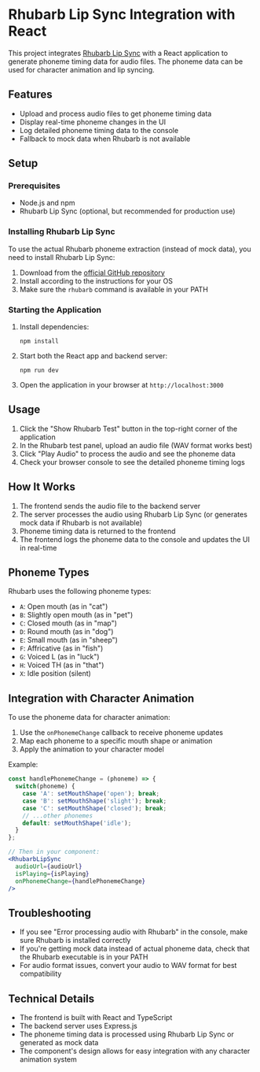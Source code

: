 # Rhubarb Lip Sync Integration with React

This project integrates [Rhubarb Lip Sync](https://github.com/DanielSWolf/rhubarb-lip-sync) with a React application to generate phoneme timing data for audio files. The phoneme data can be used for character animation and lip syncing.

## Features

- Upload and process audio files to get phoneme timing data
- Display real-time phoneme changes in the UI
- Log detailed phoneme timing data to the console
- Fallback to mock data when Rhubarb is not available

## Setup

### Prerequisites

- Node.js and npm
- Rhubarb Lip Sync (optional, but recommended for production use)

### Installing Rhubarb Lip Sync

To use the actual Rhubarb phoneme extraction (instead of mock data), you need to install Rhubarb Lip Sync:

1. Download from the [official GitHub repository](https://github.com/DanielSWolf/rhubarb-lip-sync/releases)
2. Install according to the instructions for your OS
3. Make sure the `rhubarb` command is available in your PATH

### Starting the Application

1. Install dependencies:
   ```
   npm install
   ```

2. Start both the React app and backend server:
   ```
   npm run dev
   ```

3. Open the application in your browser at `http://localhost:3000`

## Usage

1. Click the "Show Rhubarb Test" button in the top-right corner of the application
2. In the Rhubarb test panel, upload an audio file (WAV format works best)
3. Click "Play Audio" to process the audio and see the phoneme data
4. Check your browser console to see the detailed phoneme timing logs

## How It Works

1. The frontend sends the audio file to the backend server
2. The server processes the audio using Rhubarb Lip Sync (or generates mock data if Rhubarb is not available)
3. Phoneme timing data is returned to the frontend
4. The frontend logs the phoneme data to the console and updates the UI in real-time

## Phoneme Types

Rhubarb uses the following phoneme types:

- `A`: Open mouth (as in "cat")
- `B`: Slightly open mouth (as in "pet")
- `C`: Closed mouth (as in "map")
- `D`: Round mouth (as in "dog")
- `E`: Small mouth (as in "sheep")
- `F`: Affricative (as in "fish")
- `G`: Voiced L (as in "luck")
- `H`: Voiced TH (as in "that")
- `X`: Idle position (silent)

## Integration with Character Animation

To use the phoneme data for character animation:

1. Use the `onPhonemeChange` callback to receive phoneme updates
2. Map each phoneme to a specific mouth shape or animation
3. Apply the animation to your character model

Example:

```jsx
const handlePhonemeChange = (phoneme) => {
  switch(phoneme) {
    case 'A': setMouthShape('open'); break;
    case 'B': setMouthShape('slight'); break;
    case 'C': setMouthShape('closed'); break;
    // ...other phonemes
    default: setMouthShape('idle');
  }
};

// Then in your component:
<RhubarbLipSync 
  audioUrl={audioUrl} 
  isPlaying={isPlaying}
  onPhonemeChange={handlePhonemeChange}
/>
```

## Troubleshooting

- If you see "Error processing audio with Rhubarb" in the console, make sure Rhubarb is installed correctly
- If you're getting mock data instead of actual phoneme data, check that the Rhubarb executable is in your PATH
- For audio format issues, convert your audio to WAV format for best compatibility

## Technical Details

- The frontend is built with React and TypeScript
- The backend server uses Express.js
- The phoneme timing data is processed using Rhubarb Lip Sync or generated as mock data
- The component's design allows for easy integration with any character animation system 